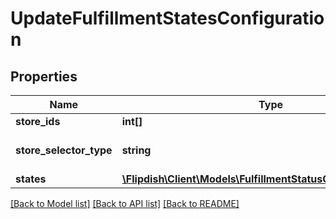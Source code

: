 # UpdateFulfillmentStatesConfiguration

## Properties
Name | Type | Description | Notes
------------ | ------------- | ------------- | -------------
**store_ids** | **int[]** | Stores id&#39;s | [optional] 
**store_selector_type** | **string** | Store Selector Type | [optional] 
**states** | [**\Flipdish\\Client\Models\FulfillmentStatusConfigurationItem[]**](FulfillmentStatusConfigurationItem.md) | Settings | [optional] 

[[Back to Model list]](../README.md#documentation-for-models) [[Back to API list]](../README.md#documentation-for-api-endpoints) [[Back to README]](../README.md)


